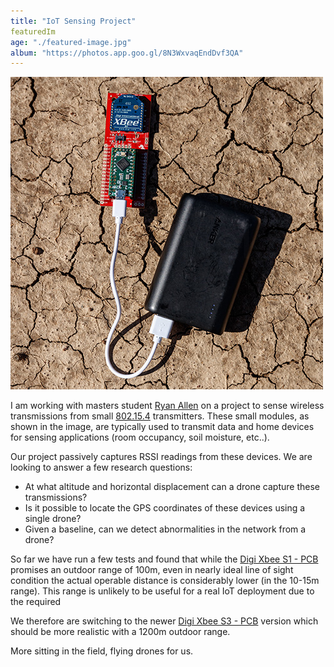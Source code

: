 ```yaml
---
title: "IoT Sensing Project"
featuredIm
age: "./featured-image.jpg"
album: "https://photos.app.goo.gl/8N3WxvaqEndDvf3QA"
---
```


<div class="img-right"><img src="./featured-image.jpg" alt="IoT Sensing Project"></div>

I am working with masters student [Ryan Allen](https://www.linkedin.com/in/ryan-allen-ba5560124/) on a project to sense wireless transmissions from small [802.15.4](https://en.wikipedia.org/wiki/IEEE_802.15.4) transmitters. These small modules, as shown in the image, are typically used to transmit data and home devices for sensing applications (room occupancy, soil moisture, etc..).

Our project passively captures RSSI readings from these devices. We are looking to answer a few research questions:
* At what altitude and horizontal displacement can a drone capture these transmissions?
* Is it possible to locate the GPS coordinates of these devices using a single drone?
* Given a baseline, can we detect abnormalities in the network from a drone?

So far we have run a few tests and found that while the [Digi Xbee S1 - PCB](https://www.digi.com/pdf/ds_xbeemultipointmodules.pdf) promises an outdoor range of 100m, even in nearly ideal line of sight condition the actual operable distance is considerably lower (in the 10-15m range). This range is unlikely to be useful for a real IoT deployment due to the required 

We therefore are switching to the newer [Digi Xbee S3 - PCB](https://www.digi.com/products/embedded-systems/rf-modules/2-4-ghz-modules/xbee3-zigbee-3#specifications) version which should be more realistic with a 1200m outdoor range. 

More sitting in the field, flying drones for us.
